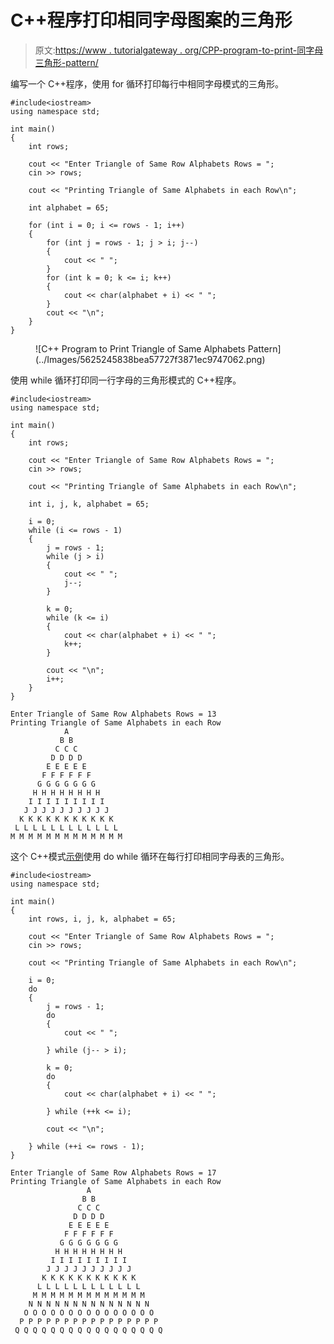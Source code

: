 # C++程序打印相同字母图案的三角形

> 原文:[https://www . tutorialgateway . org/CPP-program-to-print-同字母三角形-pattern/](https://www.tutorialgateway.org/cpp-program-to-print-triangle-of-same-alphabets-pattern/)

编写一个 C++程序，使用 for 循环打印每行中相同字母模式的三角形。

```
#include<iostream>
using namespace std;

int main()
{
	int rows;

	cout << "Enter Triangle of Same Row Alphabets Rows = ";
	cin >> rows;

	cout << "Printing Triangle of Same Alphabets in each Row\n";

	int alphabet = 65;

	for (int i = 0; i <= rows - 1; i++)
	{
		for (int j = rows - 1; j > i; j--)
		{
			cout << " ";
		}
		for (int k = 0; k <= i; k++)
		{
			cout << char(alphabet + i) << " ";
		}
		cout << "\n";
	}
}
```

<figure class="wp-block-image size-large">![C++ Program to Print Triangle of Same Alphabets Pattern](../Images/5625245838bea57727f3871ec9747062.png)</figure>

使用 while 循环打印同一行字母的三角形模式的 C++程序。

```
#include<iostream>
using namespace std;

int main()
{
	int rows;

	cout << "Enter Triangle of Same Row Alphabets Rows = ";
	cin >> rows;

	cout << "Printing Triangle of Same Alphabets in each Row\n";

	int i, j, k, alphabet = 65;

	i = 0;
	while (i <= rows - 1)
	{
		j = rows - 1;
		while (j > i)
		{
			cout << " ";
			j--;
		}

		k = 0;
		while (k <= i)
		{
			cout << char(alphabet + i) << " ";
			k++;
		}

		cout << "\n";
		i++;
	}
}
```

```
Enter Triangle of Same Row Alphabets Rows = 13
Printing Triangle of Same Alphabets in each Row
            A 
           B B 
          C C C 
         D D D D 
        E E E E E 
       F F F F F F 
      G G G G G G G 
     H H H H H H H H 
    I I I I I I I I I 
   J J J J J J J J J J 
  K K K K K K K K K K K 
 L L L L L L L L L L L L 
M M M M M M M M M M M M M 
```

这个 C++模式[示例](https://www.tutorialgateway.org/cpp-programs/)使用 do while 循环在每行打印相同字母表的三角形。

```
#include<iostream>
using namespace std;

int main()
{
	int rows, i, j, k, alphabet = 65;

	cout << "Enter Triangle of Same Row Alphabets Rows = ";
	cin >> rows;

	cout << "Printing Triangle of Same Alphabets in each Row\n";

	i = 0;
	do
	{
		j = rows - 1;
		do
		{
			cout << " ";

		} while (j-- > i);

		k = 0;
		do
		{
			cout << char(alphabet + i) << " ";

		} while (++k <= i);

		cout << "\n";

	} while (++i <= rows - 1);
}
```

```
Enter Triangle of Same Row Alphabets Rows = 17
Printing Triangle of Same Alphabets in each Row
                 A 
                B B 
               C C C 
              D D D D 
             E E E E E 
            F F F F F F 
           G G G G G G G 
          H H H H H H H H 
         I I I I I I I I I 
        J J J J J J J J J J 
       K K K K K K K K K K K 
      L L L L L L L L L L L L 
     M M M M M M M M M M M M M 
    N N N N N N N N N N N N N N 
   O O O O O O O O O O O O O O O 
  P P P P P P P P P P P P P P P P 
 Q Q Q Q Q Q Q Q Q Q Q Q Q Q Q Q Q
```